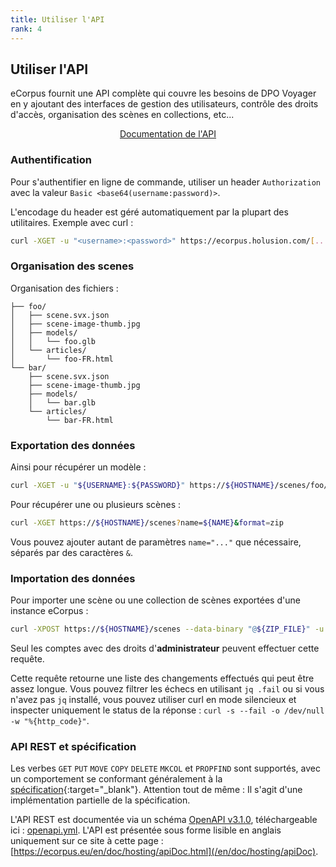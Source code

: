 ```yaml
---
title: Utiliser l'API
rank: 4
---
```


## Utiliser l'API

eCorpus fournit une API complète qui couvre les besoins de DPO Voyager en y ajoutant des interfaces de gestion des utilisateurs, contrôle des droits d'accès, organisation des scènes en collections, etc...

<div style="display:flex;justify-content:center">
    <a class="button" href="/en/doc/hosting/apiDoc">Documentation de l'API</a>
</div>

### Authentification

Pour s'authentifier en ligne de commande, utiliser un header `Authorization` avec la valeur `Basic <base64(username:password)>`.

L'encodage du header est géré automatiquement par la plupart des utilitaires. Exemple avec curl :

```bash
curl -XGET -u "<username>:<password>" https://ecorpus.holusion.com/[...]
```

### Organisation des scenes

Organisation des fichiers :

```
├── foo/
│   ├── scene.svx.json
│   ├── scene-image-thumb.jpg
│   ├── models/
│   │   └── foo.glb
│   └── articles/
│       └── foo-FR.html
└── bar/
    ├── scene.svx.json
    ├── scene-image-thumb.jpg
    ├── models/
    │   └── bar.glb
    └── articles/
        └── bar-FR.html
```

### Exportation des données

Ainsi pour récupérer un modèle :

```bash
curl -XGET -u "${USERNAME}:${PASSWORD}" https://${HOSTNAME}/scenes/foo/models/foo.glb
```

Pour récupérer une ou plusieurs scènes :
```bash
curl -XGET https://${HOSTNAME}/scenes?name=${NAME}&format=zip
```
Vous pouvez ajouter autant de paramètres `name="..."` que nécessaire, séparés par des caractères `&`.


### Importation des données 

Pour importer une scène ou une collection de scènes exportées d'une instance eCorpus :

```bash
curl -XPOST https://${HOSTNAME}/scenes --data-binary "@${ZIP_FILE}" -u "${USERNAME}:${PASSWORD}" | jq .
```

Seul les comptes avec des droits d'**administrateur** peuvent effectuer cette requête.

Cette requête retourne une liste des changements effectués qui peut être assez longue. Vous pouvez filtrer les échecs en utilisant `jq .fail` ou si vous n'avez pas `jq` installé, vous pouvez utiliser curl en mode silencieux et inspecter uniquement le status de la réponse : `curl -s --fail -o /dev/null -w "%{http_code}"`.



### API REST et spécification

Les verbes `GET` `PUT` `MOVE` `COPY` `DELETE` `MKCOL` et `PROPFIND` sont supportés, avec un comportement se conformant généralement à la [spécification](http://www.webdav.org/specs/rfc4918.html){:target="_blank"}. Attention tout de même : Il s'agit d'une implémentation partielle de la spécification.


L'API REST est documentée via un schéma [OpenAPI v3.1.0](https://spec.openapis.org/oas/v3.1.0), téléchargeable ici : [openapi.yml](https://raw.githubusercontent.com/Holusion/eCorpus/gh_pages//_data/openapi.yml). L'API est présentée sous forme lisible en anglais uniquement sur ce site à cette page : [https://ecorpus.eu/en/doc/hosting/apiDoc.html](/en/doc/hosting/apiDoc).
